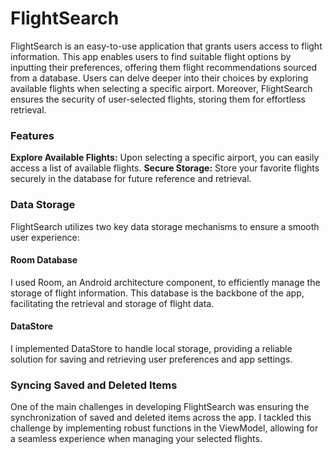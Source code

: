 # FlightSearch
FlightSearch is an easy-to-use application that grants users access to flight information. This app enables users to find suitable flight options by inputting their preferences, offering them flight recommendations sourced from a database. Users can delve deeper into their choices by exploring available flights when selecting a specific airport. Moreover, FlightSearch ensures the security of user-selected flights, storing them for effortless retrieval.

### Features
**Explore Available Flights:** Upon selecting a specific airport, you can easily access a list of available flights.
**Secure Storage:** Store your favorite flights securely in the database for future reference and retrieval.

### Data Storage
FlightSearch utilizes two key data storage mechanisms to ensure a smooth user experience:

#### Room Database
I used Room, an Android architecture component, to efficiently manage the storage of flight information. This database is the backbone of the app, facilitating the retrieval and storage of flight data.

#### DataStore
I implemented DataStore to handle local storage, providing a reliable solution for saving and retrieving user preferences and app settings. 

### Syncing Saved and Deleted Items
One of the main challenges in developing FlightSearch was ensuring the synchronization of saved and deleted items across the app. I tackled this challenge by implementing robust functions in the ViewModel, allowing for a seamless experience when managing your selected flights.
